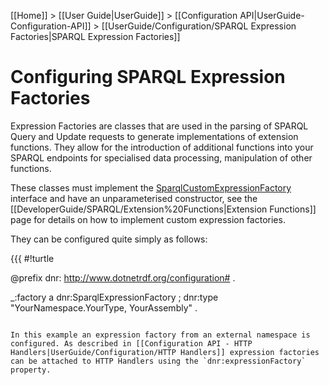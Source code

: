 [[Home]] > [[User Guide|UserGuide]] > [[Configuration API|UserGuide-Configuration-API]] > [[UserGuide/Configuration/SPARQL Expression Factories|SPARQL Expression Factories]]

# Configuring SPARQL Expression Factories 

Expression Factories are classes that are used in the parsing of SPARQL Query and Update requests to generate implementations of extension functions. They allow for the introduction of additional functions into your SPARQL endpoints for specialised data processing, manipulation of other functions.

These classes must implement the [SparqlCustomExpressionFactory](http://www.dotnetrdf.org/api/index.asp?Topic=VDS.RDF.Query.Expressions.ISparqlCustomExpressionFactory) interface and have an unparameterised constructor, see the [[DeveloperGuide/SPARQL/Extension%20Functions|Extension Functions]] page for details on how to implement custom expression factories.

They can be configured quite simply as follows:

{{{
#!turtle

@prefix dnr: <http://www.dotnetrdf.org/configuration#> .

_:factory a dnr:SparqlExpressionFactory ;
  dnr:type "YourNamespace.YourType, YourAssembly" .
```

In this example an expression factory from an external namespace is configured. As described in [[Configuration API - HTTP Handlers|UserGuide/Configuration/HTTP Handlers]] expression factories can be attached to HTTP Handlers using the `dnr:expressionFactory` property.